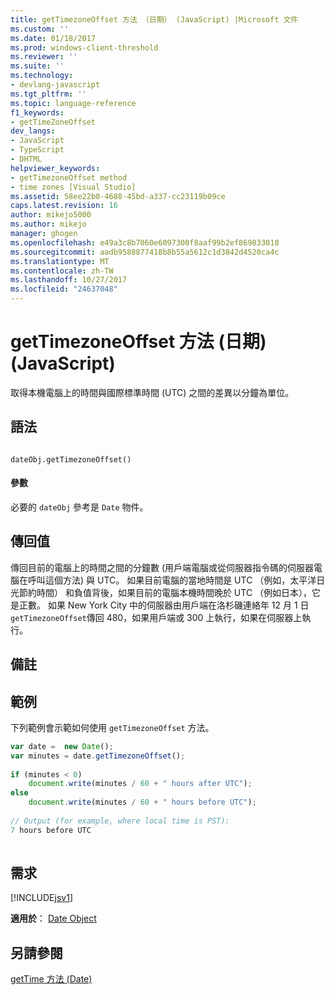 ```yaml
---
title: getTimezoneOffset 方法 （日期） (JavaScript) |Microsoft 文件
ms.custom: ''
ms.date: 01/18/2017
ms.prod: windows-client-threshold
ms.reviewer: ''
ms.suite: ''
ms.technology:
- devlang-javascript
ms.tgt_pltfrm: ''
ms.topic: language-reference
f1_keywords:
- getTimeZoneOffset
dev_langs:
- JavaScript
- TypeScript
- DHTML
helpviewer_keywords:
- getTimezoneOffset method
- time zones [Visual Studio]
ms.assetid: 58ee22b0-4688-45bd-a337-cc23119b09ce
caps.latest.revision: 16
author: mikejo5000
ms.author: mikejo
manager: ghogen
ms.openlocfilehash: e49a3c8b7060e6097300f8aaf99b2ef869833018
ms.sourcegitcommit: aadb9588877418b8b55a5612c1d3842d4520ca4c
ms.translationtype: MT
ms.contentlocale: zh-TW
ms.lasthandoff: 10/27/2017
ms.locfileid: "24637048"
---
```

# <a name="gettimezoneoffset-method-date-javascript"></a>getTimezoneOffset 方法 (日期) (JavaScript)
取得本機電腦上的時間與國際標準時間 (UTC) 之間的差異以分鐘為單位。  
  
## <a name="syntax"></a>語法  
  
```  
  
dateObj.getTimezoneOffset()   
```  
  
#### <a name="parameters"></a>參數  
 必要的 `dateObj` 參考是 `Date` 物件。  
  
## <a name="return-value"></a>傳回值  
 傳回目前的電腦上的時間之間的分鐘數 (用戶端電腦或從伺服器指令碼的伺服器電腦在呼叫這個方法) 與 UTC。 如果目前電腦的當地時間是 UTC （例如，太平洋日光節約時間） 和負值背後，如果目前的電腦本機時間晚於 UTC （例如日本），它是正數。 如果 New York City 中的伺服器由用戶端在洛杉磯連絡年 12 月 1 日`getTimezoneOffset`傳回 480，如果用戶端或 300 上執行，如果在伺服器上執行。  
  
## <a name="remarks"></a>備註  
  
## <a name="example"></a>範例  
 下列範例會示範如何使用 `getTimezoneOffset` 方法。  
  
```JavaScript  
var date =  new Date();  
var minutes = date.getTimezoneOffset();  
  
if (minutes < 0)  
    document.write(minutes / 60 + " hours after UTC");  
else  
    document.write(minutes / 60 + " hours before UTC");  
  
// Output (for example, where local time is PST):   
7 hours before UTC  
  
```  
  
## <a name="requirements"></a>需求  
 [!INCLUDE[jsv1](../../javascript/misc/includes/jsv1-md.md)]  
  
 **適用於**： [Date Object](../../javascript/reference/date-object-javascript.md)  
  
## <a name="see-also"></a>另請參閱  
 [getTime 方法 (Date)](../../javascript/reference/gettime-method-date-javascript.md)